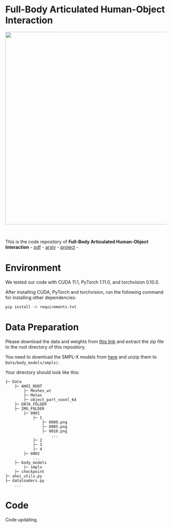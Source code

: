 # Full-Body Articulated Human-Object Interaction

<p align="center"><img src="figures/teaser.png" width="600px"/></p></br>

This is the code repository of **Full-Body Articulated Human-Object Interaction** - [pdf](https://arxiv.org/pdf/2212.10621.pdf) - [arxiv](http://arxiv.org/abs/2212.10621) - [project](https://jnnan.github.io/project/chairs) -


# Environment
We tested our code with CUDA 11.1, PyTorch 1.11.0, and torchvision 0.10.0. 

After installing CUDA, PyTorch and torchvision, run the following command for installing other dependencies:
```shell
pip install -r requirements.txt
```

# Data Preparation
Please download the data and weights from [this link](https://forms.gle/t4SjmJS4RPx7AFvFA) and extract the zip file to the root directory of this repository.

You need to download the SMPL-X models from [here](https://smpl-x.is.tue.mpg.de/download.php) and unzip them to `Data/body_models/smplx/`.

Your directory should look like this: 

```
├─ Data
    ├─ AHOI_ROOT
        ├─ Meshes_wt
        ├─ Metas
        ├─ object_part_voxel_64
    ├─ DATA_FOLDER
    ├─ IMG_FOLDER
        ├─ 0001
            ├─ 1
                ├─ 0000.png
                ├─ 0005.png
                ├─ 0010.png
                    ...
            ├─ 2
            ├─ 3
            ├─ 4
        ├─ 0002
            ...
    ├─ body_models
        ├─ smplx
    ├─ checkpoint
├─ ahoi_utils.py
├─ dataloaders.py
    ...
```


# Code

Code updating.

